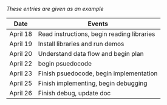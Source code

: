 *These entries are given as an example*

| Date      | Events
|-----------|--------------------
| April 18  | Read instructions, begin reading libraries
| April 19  | Install libraries and run demos
| April 20  | Understand data flow and begin plan
| April 22  | begin psuedocode
| April 23  | Finish psuedocode, begin implementation 
| April 25  | Finish implementing, begin debugging
| April 26  | Finish debug, update doc

